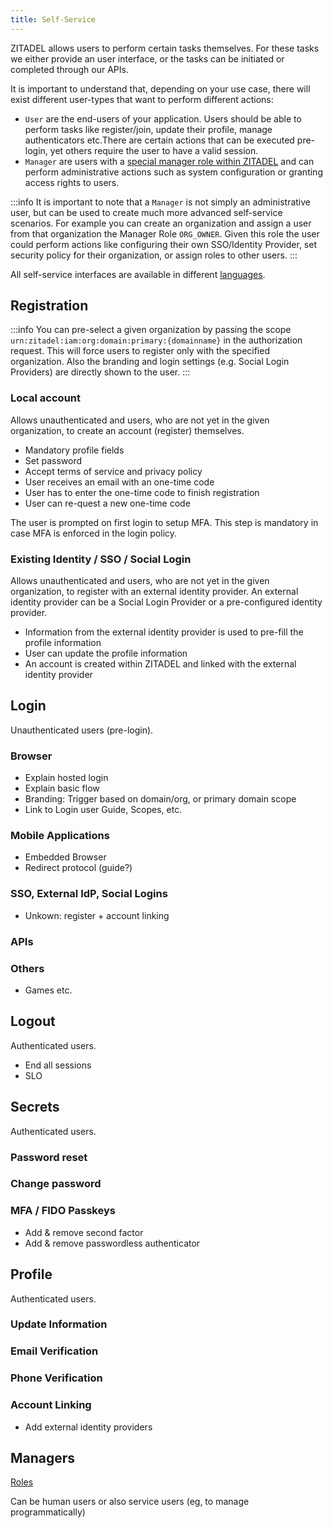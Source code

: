 ```yaml
---
title: Self-Service
---
```


ZITADEL allows users to perform certain tasks themselves.
For these tasks we either provide an user interface, or the tasks can be initiated or completed through our APIs.

It is important to understand that, depending on your use case, there will exist different user-types that want to perform different actions:  

- `User` are the end-users of your application. Users should be able to perform tasks like register/join, update their profile, manage authenticators etc.There are certain actions that can be executed pre-login, yet others require the user to have a valid session.
- `Manager` are users with a [special manager role within ZITADEL](http://localhost:3000/docs/concepts/structure/managers) and can perform administrative actions such as system configuration or granting access rights to users.

:::info
It is important to note that a `Manager` is not simply an administrative user, but can be used to create much more advanced self-service scenarios.
For example you can create an organization and assign a user from that organization the Manager Role `ORG_OWNER`.
Given this role the user could perform actions like configuring their own SSO/Identity Provider, set security policy for their organization, or assign roles to other users.
:::

All self-service interfaces are available in different [languages](http://localhost:3000/docs/guides/manage/customize/texts#internationalization).

## Registration

:::info
You can pre-select a given organization by passing the scope `urn:zitadel:iam:org:domain:primary:{domainname}` in the authorization request.
This will force users to register only with the specified organization.
Also the branding and login settings (e.g. Social Login Providers) are directly shown to the user.
:::

### Local account

Allows unauthenticated and users, who are not yet in the given organization, to create an account (register) themselves.

- Mandatory profile fields
- Set password
- Accept terms of service and privacy policy
- User receives an email with an one-time code
- User has to enter the one-time code to finish registration
- User can re-quest a new one-time code

The user is prompted on first login to setup MFA.
This step is mandatory in case MFA is enforced in the login policy.

### Existing Identity / SSO / Social Login

Allows unauthenticated and users, who are not yet in the given organization, to register with an external identity provider.
An external identity provider can be a Social Login Provider or a pre-configured identity provider.

- Information from the external identity provider is used to pre-fill the profile information
- User can update the profile information
- An account is created within ZITADEL and linked with the external identity provider

## Login

Unauthenticated users (pre-login).

### Browser

- Explain hosted login
- Explain basic flow
- Branding: Trigger based on domain/org, or primary domain scope
- Link to Login user Guide, Scopes, etc.

### Mobile Applications

- Embedded Browser
- Redirect protocol (guide?)

### SSO, External IdP, Social Logins

- Unkown: register + account linking

### APIs

### Others

- Games etc.

## Logout

Authenticated users.

- End all sessions
- SLO

## Secrets

Authenticated users.

### Password reset

### Change password

### MFA / FIDO Passkeys

- Add & remove second factor
- Add & remove passwordless authenticator

## Profile

Authenticated users.

### Update Information

### Email Verification

### Phone Verification

### Account Linking

- Add external identity providers

## Managers

[Roles](/docs/concepts/structure/managers#roles)

Can be human users or also service users (eg, to manage programmatically)